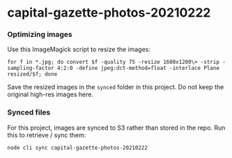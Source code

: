 # capital-gazette-photos-20210222

### Optimizing images

Use this ImageMagick script to resize the images:

```
for f in *.jpg; do convert $f -quality 75 -resize 1600x1200\> -strip -sampling-factor 4:2:0 -define jpeg:dct-method=float -interlace Plane resized/$f; done
```

Save the resized images in the `synced` folder in this project. Do not keep the original high-res images here.

### Synced files

For this project, images are synced to S3 rather than stored in the repo. Run this to retrieve / sync them:

```
node cli sync capital-gazette-photos-20210222
```
